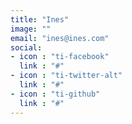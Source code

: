 ```yaml
---
title: "Ines"
image: ""
email: "ines@ines.com"
social:
- icon : "ti-facebook" 
  link : "#"
- icon : "ti-twitter-alt" 
  link : "#"
- icon : "ti-github" 
  link : "#"
---
```



